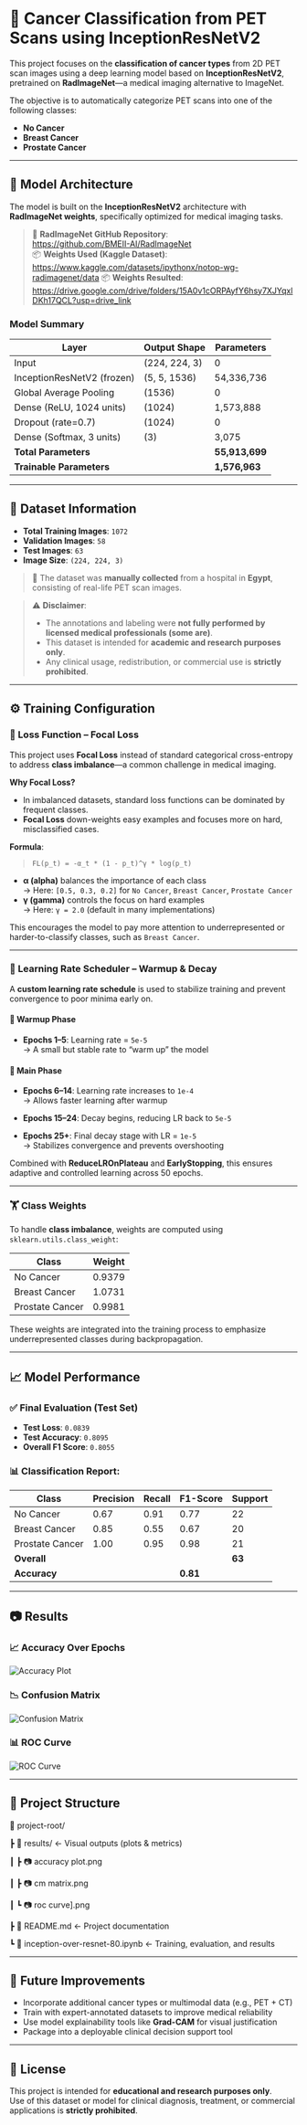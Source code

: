 # 🔬 Cancer Classification from PET Scans using InceptionResNetV2

This project focuses on the **classification of cancer types** from 2D PET scan images using a deep learning model based on **InceptionResNetV2**, pretrained on **RadImageNet**—a medical imaging alternative to ImageNet.

The objective is to automatically categorize PET scans into one of the following classes:

- **No Cancer**
- **Breast Cancer**
- **Prostate Cancer**

---

## 🧠 Model Architecture

The model is built on the **InceptionResNetV2** architecture with **RadImageNet weights**, specifically optimized for medical imaging tasks.

> 📖 **RadImageNet GitHub Repository**:  
> https://github.com/BMEII-AI/RadImageNet  
> 📦 **Weights Used (Kaggle Dataset)**:  
> https://www.kaggle.com/datasets/ipythonx/notop-wg-radimagenet/data
> 📦 **Weights Resulted**:
> https://drive.google.com/drive/folders/15A0v1cORPAyfY6hsy7XJYqxlDKh17QCL?usp=drive_link

### Model Summary

| Layer                            | Output Shape         | Parameters     |
|----------------------------------|----------------------|----------------|
| Input                            | (224, 224, 3)        | 0              |
| InceptionResNetV2 (frozen)       | (5, 5, 1536)         | 54,336,736     |
| Global Average Pooling           | (1536)               | 0              |
| Dense (ReLU, 1024 units)         | (1024)               | 1,573,888      |
| Dropout (rate=0.7)               | (1024)               | 0              |
| Dense (Softmax, 3 units)         | (3)                  | 3,075          |
| **Total Parameters**             |                      | **55,913,699** |
| **Trainable Parameters**         |                      | **1,576,963**  |

---

## 🧬 Dataset Information

- **Total Training Images**: `1072`
- **Validation Images**: `58`
- **Test Images**: `63`
- **Image Size**: `(224, 224, 3)`

> 🏥 The dataset was **manually collected** from a hospital in **Egypt**, consisting of real-life PET scan images.

> ⚠️ **Disclaimer**:
> - The annotations and labeling were **not fully performed by licensed medical professionals (some are)**.
> - This dataset is intended for **academic and research purposes only**.
> - Any clinical usage, redistribution, or commercial use is **strictly prohibited**.

---

## ⚙️ Training Configuration

### 📌 Loss Function – Focal Loss

This project uses **Focal Loss** instead of standard categorical cross-entropy to address **class imbalance**—a common challenge in medical imaging.

**Why Focal Loss?**

- In imbalanced datasets, standard loss functions can be dominated by frequent classes.
- **Focal Loss** down-weights easy examples and focuses more on hard, misclassified cases.

**Formula**:

> `FL(p_t) = -α_t * (1 - p_t)^γ * log(p_t)`

- **α (alpha)** balances the importance of each class  
  → Here: `[0.5, 0.3, 0.2]` for `No Cancer`, `Breast Cancer`, `Prostate Cancer`
- **γ (gamma)** controls the focus on hard examples  
  → Here: `γ = 2.0` (default in many implementations)

This encourages the model to pay more attention to underrepresented or harder-to-classify classes, such as `Breast Cancer`.

---

### 🔁 Learning Rate Scheduler – Warmup & Decay

A **custom learning rate schedule** is used to stabilize training and prevent convergence to poor minima early on.

#### 🔹 Warmup Phase

- **Epochs 1–5**: Learning rate = `5e-5`  
  → A small but stable rate to “warm up” the model

#### 🔹 Main Phase

- **Epochs 6–14**: Learning rate increases to `1e-4`  
  → Allows faster learning after warmup

- **Epochs 15–24**: Decay begins, reducing LR back to `5e-5`

- **Epochs 25+**: Final decay stage with LR = `1e-5`  
  → Stabilizes convergence and prevents overshooting

Combined with **ReduceLROnPlateau** and **EarlyStopping**, this ensures adaptive and controlled learning across 50 epochs.

---

### 🏋️ Class Weights

To handle **class imbalance**, weights are computed using `sklearn.utils.class_weight`:

| Class            | Weight  |
|------------------|---------|
| No Cancer        | 0.9379  |
| Breast Cancer    | 1.0731  |
| Prostate Cancer  | 0.9981  |

These weights are integrated into the training process to emphasize underrepresented classes during backpropagation.

---

## 📈 Model Performance

### ✅ Final Evaluation (Test Set)

- **Test Loss**: `0.0839`
- **Test Accuracy**: `0.8095`
- **Overall F1 Score**: `0.8055`

### 📊 Classification Report:

| Class            | Precision | Recall | F1-Score | Support |
|------------------|-----------|--------|----------|---------|
| No Cancer        | 0.67      | 0.91   | 0.77     | 22      |
| Breast Cancer    | 0.85      | 0.55   | 0.67     | 20      |
| Prostate Cancer  | 1.00      | 0.95   | 0.98     | 21      |
| **Overall**      |           |        |          | **63**  |
| **Accuracy**     |           |        | **0.81** |         |

---

## 📷 Results

### 📈 Accuracy Over Epochs

![Accuracy Plot](https://github.com/XTarekkX/PET-scan-classification/raw/main/results/accuracy%20plot.png)

### 📉 Confusion Matrix

![Confusion Matrix](https://github.com/XTarekkX/PET-scan-classification/raw/main/results/cm%20matrix.png)

### 📊 ROC Curve

![ROC Curve](https://github.com/XTarekkX/PET-scan-classification/raw/main/results/roc%20curve%5D.png)


---

## 📁 Project Structure

📁 project-root/

┣ 📁 results/ ← Visual outputs (plots & metrics)

┃ ┣ 📷 accuracy plot.png

┃ ┣ 📷 cm matrix.png

┃ ┗ 📷 roc curve].png

┣ 📄 README.md ← Project documentation

┗ 📓 inception-over-resnet-80.ipynb ← Training, evaluation, and results


---

## 📌 Future Improvements

- Incorporate additional cancer types or multimodal data (e.g., PET + CT)
- Train with expert-annotated datasets to improve medical reliability
- Use model explainability tools like **Grad-CAM** for visual justification
- Package into a deployable clinical decision support tool

---

## 📜 License

This project is intended for **educational and research purposes only**.  
Use of this dataset or model for clinical diagnosis, treatment, or commercial applications is **strictly prohibited**.

